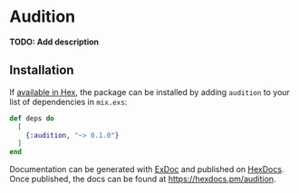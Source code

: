 # Audition

**TODO: Add description**

## Installation

If [available in Hex](https://hex.pm/docs/publish), the package can be installed
by adding `audition` to your list of dependencies in `mix.exs`:

```elixir
def deps do
  [
    {:audition, "~> 0.1.0"}
  ]
end
```

Documentation can be generated with [ExDoc](https://github.com/elixir-lang/ex_doc)
and published on [HexDocs](https://hexdocs.pm). Once published, the docs can
be found at <https://hexdocs.pm/audition>.

